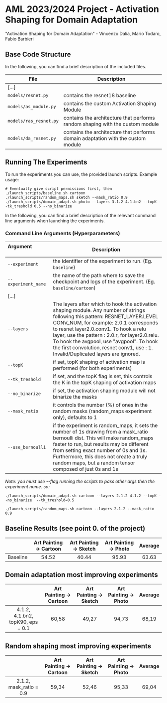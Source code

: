 # AML 2023/2024 Project - Activation Shaping for Domain Adaptation
"Activation Shaping for Domain Adaptation" - Vincenzo Dalia, Mario Todaro, Fabio Barbieri

## Base Code Structure
In the following, you can find a brief description of the included files.

| File | Description | 
| ---- | ----------- |
|[...]|
| `models/resnet.py` | contains the resnet18 baseline |
| `models/as_module.py` | contains the custom Activation Shaping Module |
| `models/ras_resnet.py` | contains the architecture that performs random shaping with the custom module |
| `models/da_resnet.py` | contains the architecture that performs domain adaptation with the custom module |

## Running The Experiments
To run the experiments you can use, the provided launch scripts. Example usage:
```
# Eventually give script permissions first, then
./launch_scripts/baseline.sh cartoon
./launch_scripts/random_maps.sh sketch --mask_ratio 0.9
./launch_scripts/domain_adapt.sh photo --layers 3.1.2 4.1.bn2 --topK --tk_treshold 0.5 --no_binarize
```

In the following, you can find a brief description of the relevant command line arguments when launching the experiments.

### Command Line Arguments (Hyperparameters)
| Argument &nbsp; &nbsp; &nbsp; &nbsp; &nbsp; &nbsp; &nbsp; &nbsp; &nbsp; &nbsp; &nbsp; &nbsp; &nbsp; &nbsp; &nbsp; &nbsp; &nbsp;&nbsp; &nbsp;  | Description |
| -------- | ----------- |
| `--experiment` | the identifier of the experiment to run. (Eg. `baseline`) |
| `--experiment_name` | the name of the path where to save the checkpoint and logs of the experiment. (Eg. `baseline/cartoon`) |
|[...]|
| `--layers` | The layers after which to hook the activation shaping module. Any number of strings following this pattern: RESNET_LAYER.LEVEL CONV_NUM, for example: 2.0.1 corresponds to resnet layer2.0.conv1. To hook a relu layer, use the pattern : 2.0.r, for layer2.0.relu. To hook the avgpool, use "avgpool". To hook the first convolution, resnet conv1, use : 1. Invalid/Duplicated layers are ignored. |
| `--topK` | if set, topK shaping of activation map is performed (for both experiments) |
| `--tk_treshold` | if set, and the topK flag is set, this controls the K in the topK shaping of activation maps |
| `--no_binarize` | if set, the activation shaping module will not binarize the masks |
| `--mask_ratio` | it controls the number (%) of ones in the random masks (random_maps experiment only), defaults to 1 |
| `--use_bernoulli` | if the experiment is random_maps, it sets the number of 1s drawing from a mask_ratio bernoulli dist. This will make random_maps faster to run, but results may be different from setting exact number of 0s and 1s. Furthermore, this does not create a truly random maps, but a random tensor composed of just 0s and 1s |


*Note: you must use --flag running the scripts to pass other args then the experiment name. so:*
```
./launch_scripts/domain_adapt.sh cartoon --layers 2.1.2 4.1.2 --topK --no_binarize  --tk_treshold=0.5

./launch_scripts/random_maps.sh cartoon --layers 2.1.2 --mask_ratio 0.9
```

## Baseline Results (see point 0. of the project)
|          | Art Painting &#8594; Cartoon | Art Painting &#8594; Sketch | Art Painting &#8594; Photo | Average |
| :------: | :--------------------------: | :-------------------------: | :------------------------: | :-----: |
| Baseline |            54.52             |             40.44           |            95.93           |  63.63  |


## Domain adaptation most improving experiments
|          | Art Painting &#8594; Cartoon | Art Painting &#8594; Sketch | Art Painting &#8594; Photo | Average |
| :------: | :--------------------------: | :-------------------------: | :------------------------: | :-----: |
| 4.1.2, 4.1.bn2, topK90, eps = 0.1 |            60,58             |             49,27           |            94,73           |  68,19  |

## Random shaping most improving experiments
|          | Art Painting &#8594; Cartoon | Art Painting &#8594; Sketch | Art Painting &#8594; Photo | Average |
| :------: | :--------------------------: | :-------------------------: | :------------------------: | :-----: |
| 2.1.2, mask_ratio = 0.9|            59,34             |             52,46           |            95,33           |  69,04  |
